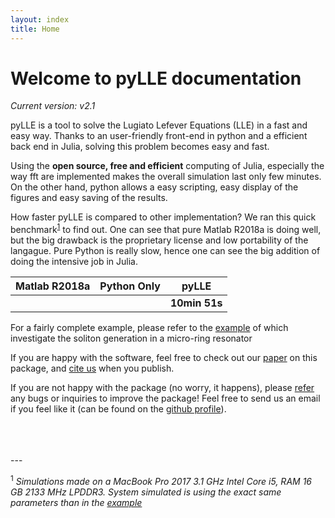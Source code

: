 ```yaml
---
layout: index
title: Home
---
```


# Welcome to pyLLE documentation

_Current version: v2.1_


pyLLE is a tool to solve the Lugiato Lefever Equations (LLE) in a fast and easy way. Thanks to an user-friendly front-end in python and a efficient back end in Julia, solving this problem becomes easy and fast.

Using the **open source, free and efficient** computing of Julia, especially the way fft are implemented makes the overall simulation last only few minutes. On the other hand, python allows a easy scripting, easy display of the figures and easy saving of the results. 

<i class="fas fa-tachometer-alt"></i> How faster pyLLE is compared to other implementation? We ran this quick benchmark<sup>[1](#myfootnote1)</sup> to find out. One can see that pure Matlab R2018a is doing well, but the big drawback is the proprietary license and low portability of the langague. Pure Python is really slow, hence one can see the big addition of doing the intensive job in Julia.

| Matlab R2018a <i class="far fa-meh"></i>| Python Only <i class="far fa-dizzy"></i>|  pyLLE <i class="far fa-thumbs-up"></i> |
|:------:|:-----------:|:-------:|
|  |  |  **10min 51s**  |

<i class="fas fa-chalkboard-teacher"></i>  For a fairly complete example, please refer to the [example](https://gregmoille.github.io/pyLLE/Example.html) of  which investigate the soliton generation in a micro-ring resonator

<i class="far fa-smile-beam"></i> If you are happy with the software, feel free to check out our [paper]() on this package, and [cite us](https://gregmoille.github.io/pyLLE/HowToCite.html) when you publish. 

<i class="far fa-frown-open"></i> If you are not happy with the package (no worry, it happens), please [refer](https://github.com/gregmoille/pyLLE/issues) any bugs or inquiries to improve the package! Feel free to send us an email if you feel like it (can be found on the [github profile](https://github.com/gregmoille)).

<br>
<br>
<br>
---

<a name="myfootnote1"><sup>1</sup></a> *Simulations made on a MacBook Pro 2017 3.1 GHz Intel Core i5, RAM 16 GB 2133 MHz LPDDR3. System simulated is using the exact same parameters than in the [example](https://gregmoille.github.io/pyLLE/Example.html)*